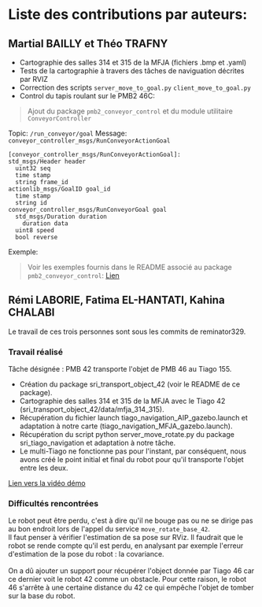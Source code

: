 # Liste des contributions par auteurs:

## Martial BAILLY et Théo TRAFNY

- Cartographie des salles 314 et 315 de la MFJA (fichiers .bmp et .yaml)
- Tests de la cartographie à travers des tâches de naviguation décrites par RVIZ
- Correction des scripts ``server_move_to_goal.py`` ``client_move_to_goal.py``
- Control du tapis roulant sur le PMB2 46C:
> Ajout du package ``pmb2_conveyor_control`` et du module utilitaire ``ConveyorController``

Topic: ``/run_conveyor/goal``
Message: ``conveyor_controller_msgs/RunConveyorActionGoal``
```
[conveyor_controller_msgs/RunConveyorActionGoal]:
std_msgs/Header header
  uint32 seq
  time stamp
  string frame_id
actionlib_msgs/GoalID goal_id
  time stamp
  string id
conveyor_controller_msgs/RunConveyorGoal goal
  std_msgs/Duration duration
    duration data
  uint8 speed
  bool reverse
```

Exemple:

> Voir les exemples fournis dans le README associé au package ``pmb2_conveyor_control``: [Lien](pmb2_conveyor_control/README.md)

## Rémi LABORIE, Fatima EL-HANTATI, Kahina CHALABI

Le travail de ces trois personnes sont sous les commits de reminator329.

### Travail réalisé

Tâche désignée : PMB 42 transporte l'objet de PMB 46 au Tiago 155.

- Création du package sri_transport_object_42 (voir le README de ce package).
- Cartographie des salles 314 et 315 de la MFJA avec le Tiago 42 (sri_transport_object_42/data/mfja_314_315).
- Récupération du fichier launch tiago_navigation_AIP_gazebo.launch et adaptation à notre carte (tiago_navigation_MFJA_gazebo.launch).
- Récupération du script python server_move_rotate.py du package sri_tiago_navigation et adaptation à notre tâche.
- Le multi-Tiago ne fonctionne pas pour l'instant, par conséquent, nous avons créé le point initial et final du robot pour qu'il transporte l'objet entre les deux.

[Lien vers la vidéo démo](https://youtube.com/shorts/DFwC9F1DcuY?feature=share)

### Difficultés rencontrées

Le robot peut être perdu, c'est à dire qu'il ne bouge pas ou ne se dirige pas au bon endroit lors de l'appel du service ```move_rotate_base_42```.</br>
Il faut penser à vérifier l'estimation de sa pose sur RViz. Il faudrait que le robot se rende compte qu'il est perdu, en analysant par exemple l'erreur d'estimation de la pose du robot : la covariance. </br>
</br>
On a dû ajouter un support pour récupérer l'object donnée par Tiago 46 car ce dernier voit le robot 42 comme un obstacle. Pour cette raison, le robot 46 s'arrête à une certaine distance du 42 ce qui empêche l'objet de tomber sur la base du robot.